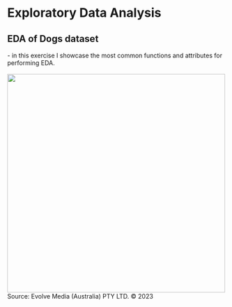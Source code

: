 <h1> Exploratory Data Analysis</h1>

<h2>EDA of Dogs dataset</h2>
- in this exercise I showcase the most common functions and attributes for performing EDA. <br> <br>
<img src="https://www.dogtime.com/assets/uploads/2018/10/puppies-cover-1280x720.jpg" width="500"></img>
Source: Evolve Media (Australia) PTY LTD. © 2023
